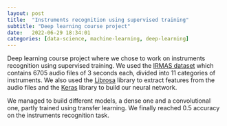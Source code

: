 ```yaml
---
layout: post
title:  "Instruments recognition using supervised training"
subtitle: "Deep learning course project"
date:   2022-06-29 18:34:01
categories: [data-science, machine-learning, deep-learning]
---
```

Deep learning course project where we chose to work on instruments recognition using supervised training. We used the [IRMAS dataset](https://www.upf.edu/web/mtg/irmas) which contains 6705 audio files of 3 seconds each, divided into 11 categories of instruments. We  also used the [Librosa](https://librosa.org/doc/latest/index.html) library to extract features from the audio files and the [Keras](https://keras.io/) library to build our neural network.

We managed to build different models, a dense one and a convolutional one, partly trained using transfer learning. We finally reached 0.5 accuracy on the instruments recognition task.
